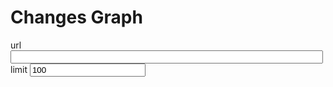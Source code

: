 # Changes Graph

<lively-import src="_navigation.html"></lively-import>

<div>
url <input style="width:500px" id="url" value=""><br>
limit <input id="limit" value="100">
</div>

<script>
  import Paths from "src/client/paths.js"
  import moment from "src/external/moment.js";  
  import diff from 'src/external/diff-match-patch.js';
  import AnsiColorFilter from "src/external/ansi-to-html.js"
  
  var dmp = new diff.diff_match_patch();
  
  var baseUrl = lively4url + "/"
  
  var url = "https://lively-kernel.org/lively4/lively4-jens/src/client/auth-dropbox.js"
  
  
  lively.query(this, "input#url").value = url
  
  
  var limitElement = lively.query(this, "input#limit")
  var urlElement = lively.query(this, "input#url")
  
  
  var container = lively.query(this, "lively-container");
  (async () => {
    var graphviz = await (<graphviz-dot></graphviz-dot>)
    var livelySync = await (<lively-sync></lively-sync>)
    
    livelySync.setRepository(lively4url.replace(/.*\//,""))
    
    
    var limit = Number(limitElement.value)
    limitElement.addEventListener("change", function(evt) {
        limit = Number(this.value)
        updateTable() // on Enter
      //}
    });
    
    urlElement.addEventListener("change", function(evt) {
        url = this.value
        updateTable() // on Enter
      //}
    });

    var data   
    var baseData 
    var baseDataMap
    var baseDataChildrenMap
    
    var changes

    var updateTable = async () => {
      
      // we need the whole graph to get the topology straight...
      baseData = (await lively.files.loadVersions(baseUrl, true).then(r => r.json())).versions
      
      baseDataMap = new Map()
      baseDataChildrenMap = new Map()
      baseData.forEach(ea => {
        if (ea) {
          baseDataMap.set(ea.version, ea)      
          
          ea.parents.split(" ").forEach(eaParent => {
            var children = baseDataChildrenMap.get(eaParent) || []
            children.push(ea.version)
            baseDataChildrenMap.set(eaParent, children)
          })
        }
      })
      
      // get data
      data = (await lively.files.loadVersions(url, true).then(r => r.json())).versions
      data = data.filter(ea => ea && ea.version) // cleanup
      
      data = data.slice(0, limit)
      changes = new Map()
      
      
      var fullNodes = new Set()
      var parents = new Set()
  
      var DashedEdgeStyle = `[color="gray" style="dashed" arrowhead="open" arrowsize=.7]`


      var edges = new Set()
      var nodes = []
      var selectedChange 
      var selectedNode 
      
      function key(id) {
        return "_" + id.replace(/[^a-z0-9A-Z_]/g,"")
      }
      
      function addEdge(a , b, style="") {
        edges.add(key(a)  + " -> " +  key(b) + style)
      }
      
      data.forEach(ea => {
        var version = ea.version
        changes.set(key(version), ea)
        nodes.push(key(version) + `[shape=box fontsize="8" fontname="helvetica" label="${
          ea.version + " " + ea.author + "\n" + 
          moment(ea.date).format("YYYY-MM-DD hh:mm:ss") + "\n" + 
          ea.comment.slice(0,200)
        }"]`)
        fullNodes.add(version)
      })

      data.forEach(ea => {
        var version = ea.version
        ea.parents.split(" ").forEach(eaParent => {
          var style = `[color="gray50" arrowhead="open" arrowsize=.7]`
          if (!fullNodes.has(eaParent)) {
            style = DashedEdgeStyle
          }
          addEdge(version, eaParent, style)  
          parents.add(eaParent)
        })
      })


      var tanglingParents = [...parents].filter(ea => !fullNodes.has(ea))
      tanglingParents.forEach(ea => {
        nodes.push(key(ea) + `[shape=rectangle style="dashed" fontsize="8" fontcolor="gray" color="gray" fontname="helvetica" label="${ea}" ]`)
      })


      tanglingParents.forEach(ea => {
        var path = findConnectingPath(ea)
        if (path) {
          console.log("FOUND " + path)
          addShortPath(path)
        } else {
          console.log("nothing found for" + ea)
        }
      })
      
      function findConnectingPath(version, path, depth=0, visited=new Set()) {
        if (!version) throw new Error("version missing")
        if (visited.has(version))  return
        visited.add(version)
        if (depth > 10000) {
          // addEdges(path)
          // console.log("stop search at depth " + depth + " path: ", path)
          return null
        }
        if (!path) path = [version]
        // console.log("findConnectionPath ", version, path)
        var change = baseDataMap.get(version)
        if (!change) {
          debugger
          return // nothing found? should this happen
        }
        var parents = change.parents.split(" ")
        for(var eaParentVersion of parents) {
          if (fullNodes.has(eaParentVersion) ) {
            return path.concat([eaParentVersion]) // found something!
          } else {
            // depth first search
            var found = eaParentVersion && findConnectingPath(eaParentVersion, path.concat([eaParentVersion]), depth + 1, visited)
            if (found) {
              // console.log("found ... " + found)
              return found 
            }
          }
        }
        return null
      }

      function addEdges(path) {
        var lastVersion
        path.forEach(ea => {
          if (ea && lastVersion) {
            addEdge(lastVersion, ea)
          }
          lastVersion = ea
        })
      }
      
      function addShortPath(path) {
        addEdge(path.first, path.last,  DashedEdgeStyle)
        // var shortCut = ""+path.first + "_TO_" + path.last
        // addEdge(path.first, shortCut)
        // addEdge(shortCut, path.last)
      }


      graphviz.innerHTML = `<` +`script type="graphviz">digraph {
        ${Array.from(edges).join(";")} 
        ${nodes.join(";")} 
      }<` + `/script>}`
      await graphviz.updateViz()
      
      graphviz.shadowRoot.querySelectorAll("g.node").forEach(ea => {
        ea.addEventListener("click", async (evt) => {
          var key = ea.querySelector('title').textContent
          var change = changes.get(key)
          if (!change) return
          
          if (evt.shiftKey) {
            lively.openInspector({baseDataMap, baseDataChildrenMap, change})
            return
          }
          
          if (selectedNode) {
            selectedNode.querySelector("polygon").setAttribute("fill", "none")
          }
          selectedNode = ea
          selectedNode.querySelector("polygon").setAttribute("fill", "lightgray")
          selectedChange = change
          details.innerHTML = await livelySync.gitControl("show", undefined, {
            gitcommit: change.version,
            gitusecolor: "true",
          }).then(text => {
            return livelySync.linkifyFiles(new AnsiColorFilter().toHtml(text.replace(/</g, "&lt;")))
          })
          
          // JSON.stringify(change, undefined, 2)
          lively.setGlobalPosition(details, lively.getGlobalBounds(selectedNode).topRight().addPt(lively.pt(10,0)))
        })
      })
    }
    
    updateTable()
    
    var style = document.createElement("style")
    style.textContent = `
    td.comment {
      max-width: 300px
    }
    div#root {
      overflow: visible;
      width: 5000px;
      height: 800px;
    }
    div#details {
      position: absolute;
      font-family: monospace;
      white-space: pre;
      font-size: 8pt;
      background-color: lightgray;
      border: 1px solid gray;
      padding: 5px;
    }
    `
    var details = <div id="details"></div>
    var div = document.createElement("div")
    div.id = "root"
    div.appendChild(style)
    div.appendChild(graphviz)
    div.appendChild(details)
    return div
  })()
</script>